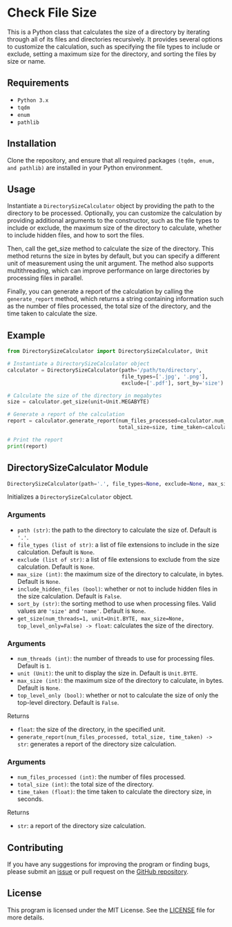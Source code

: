 # Check File Size

This is a Python class that calculates the size of a directory by iterating through all of its files and directories recursively. It provides several options to customize the calculation, such as specifying the file types to include or exclude, setting a maximum size for the directory, and sorting the files by size or name.

## Requirements
- `Python 3.x`
- `tqdm`
- `enum`
- `pathlib`

## Installation
Clone the repository, and ensure that all required packages `(tqdm, enum, and pathlib)` are installed in your Python environment.

## Usage
Instantiate a `DirectorySizeCalculator` object by providing the path to the directory to be processed. Optionally, you can customize the calculation by providing additional arguments to the constructor, such as the file types to include or exclude, the maximum size of the directory to calculate, whether to include hidden files, and how to sort the files.

Then, call the get_size method to calculate the size of the directory. This method returns the size in bytes by default, but you can specify a different unit of measurement using the unit argument. The method also supports multithreading, which can improve performance on large directories by processing files in parallel.

Finally, you can generate a report of the calculation by calling the `generate_report` method, which returns a string containing information such as the number of files processed, the total size of the directory, and the time taken to calculate the size.

## Example
```python
from DirectorySizeCalculator import DirectorySizeCalculator, Unit

# Instantiate a DirectorySizeCalculator object
calculator = DirectorySizeCalculator(path='/path/to/directory', 
                                     file_types=['.jpg', '.png'], 
                                     exclude=['.pdf'], sort_by='size')

# Calculate the size of the directory in megabytes
size = calculator.get_size(unit=Unit.MEGABYTE)

# Generate a report of the calculation
report = calculator.generate_report(num_files_processed=calculator.num_files_processed, 
                                    total_size=size, time_taken=calculator.time_taken)

# Print the report
print(report)
```
## DirectorySizeCalculator Module
```python
DirectorySizeCalculator(path='.', file_types=None, exclude=None, max_size=None, include_hidden_files=False, sort_by=None)
```
Initializes a `DirectorySizeCalculator` object.

### Arguments
- `path (str)`: the path to the directory to calculate the size of. Default is `'.'`.
- `file_types (list of str)`: a list of file extensions to include in the size calculation. Default is `None`.
- `exclude (list of str)`: a list of file extensions to exclude from the size calculation. Default is `None`.
- `max_size (int)`: the maximum size of the directory to calculate, in bytes. Default is `None`.
- `include_hidden_files (bool)`: whether or not to include hidden files in the size calculation. Default is `False`.
- `sort_by (str)`: the sorting method to use when processing files. Valid values are `'size'` and `'name'`. Default is `None`.
- `get_size(num_threads=1, unit=Unit.BYTE, max_size=None, top_level_only=False) -> float`: calculates the size of the directory.

### Arguments
- `num_threads (int)`: the number of threads to use for processing files. Default is `1`.
- `unit (Unit)`: the unit to display the size in. Default is `Unit.BYTE`.
- `max_size (int)`: the maximum size of the directory to calculate, in bytes. Default is `None`.
- `top_level_only (bool)`: whether or not to calculate the size of only the top-level directory. Default is `False`.

Returns
- `float`: the size of the directory, in the specified unit.
- `generate_report(num_files_processed, total_size, time_taken) -> str`: generates a report of the directory size calculation.

### Arguments
- `num_files_processed (int)`: the number of files processed.
- `total_size (int)`: the total size of the directory.
- `time_taken (float)`: the time taken to calculate the directory size, in seconds.

Returns
- `str`: a report of the directory size calculation.

## Contributing 
If you have any suggestions for improving the program or finding bugs, please submit an [issue](https://github.com/TheHumanoidTyphoon/check-size-file/issues) or pull request on the [GitHub repository](https://github.com/TheHumanoidTyphoon/check-size-file/pulls).

## License 
This program is licensed under the MIT License. See the [LICENSE](https://github.com/TheHumanoidTyphoon/check-size-file/blob/master/LICENSE) file for more details.
